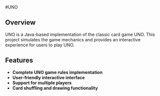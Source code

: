 #UNO

## Overview

UNO is a Java-based implementation of the classic card game UNO. This project simulates the game mechanics and provides an interactive experience for users to play UNO.

## Features
- **Complete UNO game rules implementation**
- **User-friendly interactive interface**
- **Support for multiple players**
- **Card shuffling and drawing functionality**
  
